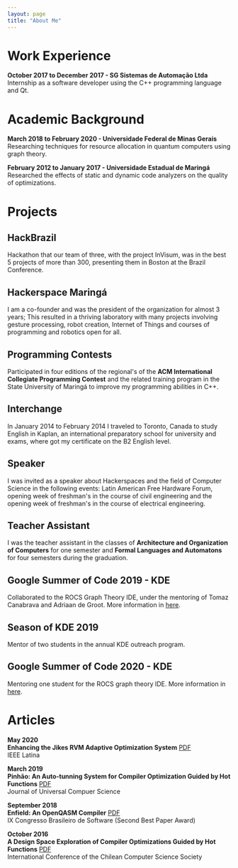 ```yaml
---
layout: page
title: "About Me"
---
```


# Work Experience

**October 2017 to December 2017 - SG Sistemas de Automação Ltda** <br> 
Internship as a software developer using the C++ programming language and Qt.

# Academic Background

**March 2018 to February 2020 - Universidade Federal de Minas Gerais** <br>
Researching techniques for resource allocation in quantum computers using graph theory.

**February 2012 to January 2017 - Universidade Estadual de Maringá** <br>
Researched the effects of static and dynamic code analyzers on the quality of optimizations.

# Projects

## HackBrazil

Hackathon that our team of three, with the project InVisum, was in the best 
5 projects of more than 300, presenting them in Boston at the Brazil Conference.

## Hackerspace Maringá

I am a co-founder and was the president of the organization for almost 3 years; 
This resulted in a thriving laboratory with many projects involving gesture processing, 
robot creation, Internet of Things and courses of programming and robotics open for all.

## Programming Contests

Participated in four editions of the regional's of the **ACM International 
Collegiate Programming Contest** and the related training program in the State 
University of Maringá to improve my programming abilities in C++.

## Interchange

In January 2014 to February 2014 I traveled to Toronto, Canada to study English 
in Kaplan, an international preparatory school for university and exams, where 
got my certificate on the B2 English level.

## Speaker

I was invited as a speaker about Hackerspaces and the field of Computer Science 
in the following events: Latin American Free Hardware Forum, opening week 
of freshman's in the course of civil engineering and the opening week of freshman's 
in the course of electrical engineering.

## Teacher Assistant

I was the teacher assistant in the classes of **Architecture and Organization of 
Computers** for one semester and **Formal Languages and Automatons** for four 
semesters during the graduation.

## Google Summer of Code 2019 - KDE

Collaborated to the ROCS Graph Theory IDE, under the mentoring of Tomaz Canabrava
and Adriaan de Groot. More information in [here](https://community.kde.org/GSoC/2019/StatusReports/CaioTonetti).

## Season of KDE 2019

Mentor of two students in the annual KDE outreach program.

## Google Summer of Code 2020 - KDE

Mentoring one student for the ROCS graph theory IDE. More information in [here](https://summerofcode.withgoogle.com/projects/#4532377939869696).

# Articles

**May 2020** <br>
**Enhancing the Jikes RVM Adaptive Optimization System** [PDF]({{site.url}}/assets/pmay2020.pdf) <br>
IEEE Latina

**March 2019** <br>
**Pinhão: An Auto-tunning System for Compiler Optimization Guided by Hot Functions** [PDF]({{site.url}}/assets/pmarch2019.pdf) <br>
Journal of Universal Compuer Science

**September 2018** <br>
**Enfield: An OpenQASM Compiler** [PDF]({{site.url}}/assets/psept2018.pdf) <br>
IX Congresso Brasileiro de Software (Second Best Paper Award)

**October 2016** <br>
**A Design Space Exploration of Compiler Optimizations Guided by Hot Functions** [PDF]({{site.url}}/assets/poct2016.pdf) <br>
International Conference of the Chilean Computer Science Society
